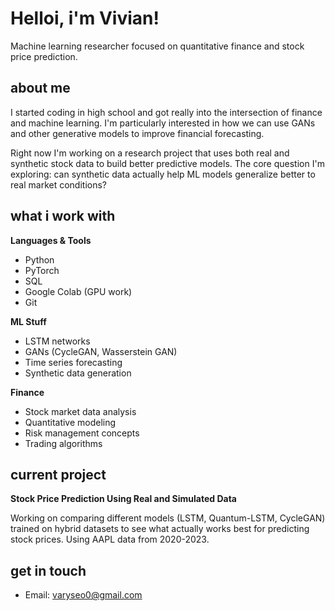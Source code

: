 # Helloi, i'm Vivian!

Machine learning researcher focused on quantitative finance and stock price prediction.

## about me

I started coding in high school and got really into the intersection of finance and machine learning. I'm particularly interested in how we can use GANs and other generative models to improve financial forecasting.

Right now I'm working on a research project that uses both real and synthetic stock data to build better predictive models. The core question I'm exploring: can synthetic data actually help ML models generalize better to real market conditions?

## what i work with

**Languages & Tools**
- Python
- PyTorch
- SQL
- Google Colab (GPU work)
- Git

**ML Stuff**
- LSTM networks
- GANs (CycleGAN, Wasserstein GAN)
- Time series forecasting
- Synthetic data generation

**Finance**
- Stock market data analysis
- Quantitative modeling
- Risk management concepts
- Trading algorithms

## current project

**Stock Price Prediction Using Real and Simulated Data**

Working on comparing different models (LSTM, Quantum-LSTM, CycleGAN) trained on hybrid datasets to see what actually works best for predicting stock prices. Using AAPL data from 2020-2023.

## get in touch

- Email: varyseo0@gmail.com
